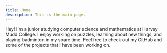 ```yaml
---
title: Home
description: This is the main page.
---
```


Hey! I'm a junior studying computer science and mathematics at Harvey Mudd
College. I enjoy working on puzzles, learning about new things, and playing
badminton in my spare time. Feel free to check out my GitHub and some of the
projects that I have been working on.
